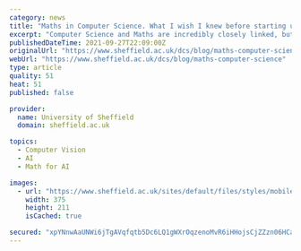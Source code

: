 ```yaml
---
category: news
title: "Maths in Computer Science. What I wish I knew before starting university, part 2"
excerpt: "Computer Science and Maths are incredibly closely linked, but during your school teaching you may not have experienced a lot of maths in computer science. Maybe even the most complicated computer you’ve used in maths has been your calculator."
publishedDateTime: 2021-09-27T22:09:00Z
originalUrl: "https://www.sheffield.ac.uk/dcs/blog/maths-computer-science"
webUrl: "https://www.sheffield.ac.uk/dcs/blog/maths-computer-science"
type: article
quality: 51
heat: 51
published: false

provider:
  name: University of Sheffield
  domain: sheffield.ac.uk

topics:
  - Computer Vision
  - AI
  - Math for AI

images:
  - url: "https://www.sheffield.ac.uk/sites/default/files/styles/mobile_single_column_1x/public/2021-08/mathsblog1.png.jpg?itok=F4BfaoWf"
    width: 375
    height: 211
    isCached: true

secured: "xpYNnwAaUNWi6jTgAVqfqtb5Dc6LQ1gWXrOqzenoMvR6iHHojsCjZZzn06HCawhzGjdT6kmDuuNgUlKsRvkm4vpYLxY65YkQVUJ78dDIIMsGbXdXit6w7W8hKddQuPMTSQ1bOJqeADl13ucUuBnhh2y+VDq/gWKl5egi3ghwcuUpu4xyfjIQNK0FVrsT5mqR/+1wP6N/DuSQhnFbd4DOkaPytDAsi+Fxxq4xT8c8U7nMlIxsKqltOHB6IkLEkT78stUh2ikEXysqEuUTK+VlHQ7aQOxvoLB++ieQ6GBTwp+IPDzDi+vt3RsPL5PFtouSZWd4VRVSqi+cAIH9TqnUuysPtlyJQa0alnX7fOuEt3I=;KQ7IM5hDQarYL+Cu0MipSA=="
---
```


